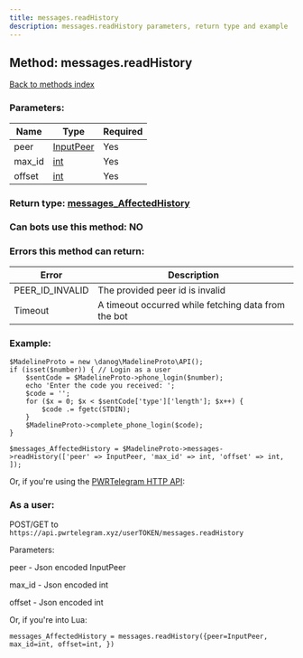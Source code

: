 ```yaml
---
title: messages.readHistory
description: messages.readHistory parameters, return type and example
---
```

## Method: messages.readHistory  
[Back to methods index](index.md)


### Parameters:

| Name     |    Type       | Required |
|----------|---------------|----------|
|peer|[InputPeer](../types/InputPeer.md) | Yes|
|max\_id|[int](../types/int.md) | Yes|
|offset|[int](../types/int.md) | Yes|


### Return type: [messages\_AffectedHistory](../types/messages_AffectedHistory.md)

### Can bots use this method: **NO**


### Errors this method can return:

| Error    | Description   |
|----------|---------------|
|PEER_ID_INVALID|The provided peer id is invalid|
|Timeout|A timeout occurred while fetching data from the bot|


### Example:


```
$MadelineProto = new \danog\MadelineProto\API();
if (isset($number)) { // Login as a user
    $sentCode = $MadelineProto->phone_login($number);
    echo 'Enter the code you received: ';
    $code = '';
    for ($x = 0; $x < $sentCode['type']['length']; $x++) {
        $code .= fgetc(STDIN);
    }
    $MadelineProto->complete_phone_login($code);
}

$messages_AffectedHistory = $MadelineProto->messages->readHistory(['peer' => InputPeer, 'max_id' => int, 'offset' => int, ]);
```

Or, if you're using the [PWRTelegram HTTP API](https://pwrtelegram.xyz):



### As a user:

POST/GET to `https://api.pwrtelegram.xyz/userTOKEN/messages.readHistory`

Parameters:

peer - Json encoded InputPeer

max_id - Json encoded int

offset - Json encoded int




Or, if you're into Lua:

```
messages_AffectedHistory = messages.readHistory({peer=InputPeer, max_id=int, offset=int, })
```

